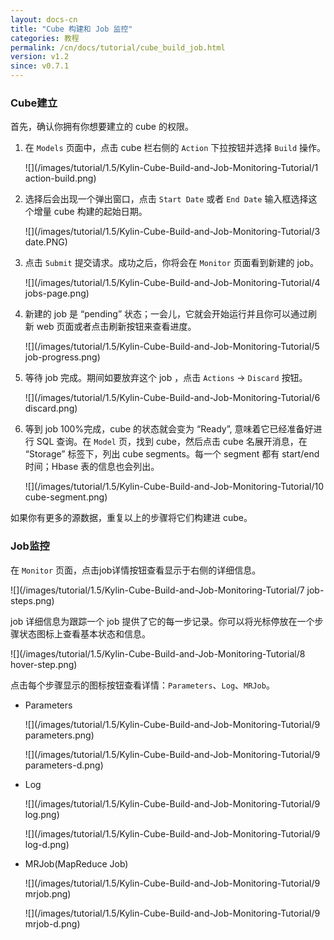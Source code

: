 ```yaml
---
layout: docs-cn
title: "Cube 构建和 Job 监控"
categories: 教程
permalink: /cn/docs/tutorial/cube_build_job.html
version: v1.2
since: v0.7.1
---
```


### Cube建立

首先，确认你拥有你想要建立的 cube 的权限。

1. 在 `Models` 页面中，点击 cube 栏右侧的 `Action` 下拉按钮并选择 `Build` 操作。

   ![](/images/tutorial/1.5/Kylin-Cube-Build-and-Job-Monitoring-Tutorial/1 action-build.png)

2. 选择后会出现一个弹出窗口，点击 `Start Date` 或者 `End Date` 输入框选择这个增量 cube 构建的起始日期。

   ![](/images/tutorial/1.5/Kylin-Cube-Build-and-Job-Monitoring-Tutorial/3 date.PNG)

3. 点击 `Submit` 提交请求。成功之后，你将会在 `Monitor` 页面看到新建的 job。

   ![](/images/tutorial/1.5/Kylin-Cube-Build-and-Job-Monitoring-Tutorial/4 jobs-page.png)

4. 新建的 job 是 “pending” 状态；一会儿，它就会开始运行并且你可以通过刷新 web 页面或者点击刷新按钮来查看进度。

    ![](/images/tutorial/1.5/Kylin-Cube-Build-and-Job-Monitoring-Tutorial/5 job-progress.png)

5. 等待 job 完成。期间如要放弃这个 job ，点击 `Actions` -> `Discard` 按钮。

   ![](/images/tutorial/1.5/Kylin-Cube-Build-and-Job-Monitoring-Tutorial/6 discard.png)

6. 等到 job 100%完成，cube 的状态就会变为 “Ready”, 意味着它已经准备好进行 SQL 查询。在 `Model` 页，找到 cube，然后点击 cube 名展开消息，在 “Storage” 标签下，列出 cube segments。每一个 segment 都有 start/end 时间；Hbase 表的信息也会列出。

   ![](/images/tutorial/1.5/Kylin-Cube-Build-and-Job-Monitoring-Tutorial/10 cube-segment.png)

如果你有更多的源数据，重复以上的步骤将它们构建进 cube。

### Job监控

在 `Monitor` 页面，点击job详情按钮查看显示于右侧的详细信息。

![](/images/tutorial/1.5/Kylin-Cube-Build-and-Job-Monitoring-Tutorial/7 job-steps.png)

job 详细信息为跟踪一个 job 提供了它的每一步记录。你可以将光标停放在一个步骤状态图标上查看基本状态和信息。

![](/images/tutorial/1.5/Kylin-Cube-Build-and-Job-Monitoring-Tutorial/8 hover-step.png)

点击每个步骤显示的图标按钮查看详情：`Parameters`、`Log`、`MRJob`。

* Parameters

   ![](/images/tutorial/1.5/Kylin-Cube-Build-and-Job-Monitoring-Tutorial/9 parameters.png)

   ![](/images/tutorial/1.5/Kylin-Cube-Build-and-Job-Monitoring-Tutorial/9 parameters-d.png)

* Log

   ![](/images/tutorial/1.5/Kylin-Cube-Build-and-Job-Monitoring-Tutorial/9 log.png)

   ![](/images/tutorial/1.5/Kylin-Cube-Build-and-Job-Monitoring-Tutorial/9 log-d.png)

* MRJob(MapReduce Job)

   ![](/images/tutorial/1.5/Kylin-Cube-Build-and-Job-Monitoring-Tutorial/9 mrjob.png)

   ![](/images/tutorial/1.5/Kylin-Cube-Build-and-Job-Monitoring-Tutorial/9 mrjob-d.png)

